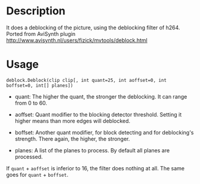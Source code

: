 Description
===========

It does a deblocking of the picture, using the deblocking filter of h264. Ported from AviSynth plugin http://www.avisynth.nl/users/fizick/mvtools/deblock.html


Usage
=====

    deblock.Deblock(clip clip[, int quant=25, int aoffset=0, int boffset=0, int[] planes])

* quant: The higher the quant, the stronger the deblocking. It can range from 0 to 60.

* aoffset: Quant modifier to the blocking detector threshold. Setting it higher means than more edges will deblocked.

* boffset: Another quant modifier, for block detecting and for deblocking's strength. There again, the higher, the stronger.

* planes: A list of the planes to process. By default all planes are processed.

If `quant` + `aoffset` is inferior to 16, the filter does nothing at all. The same goes for `quant` + `boffset`.
